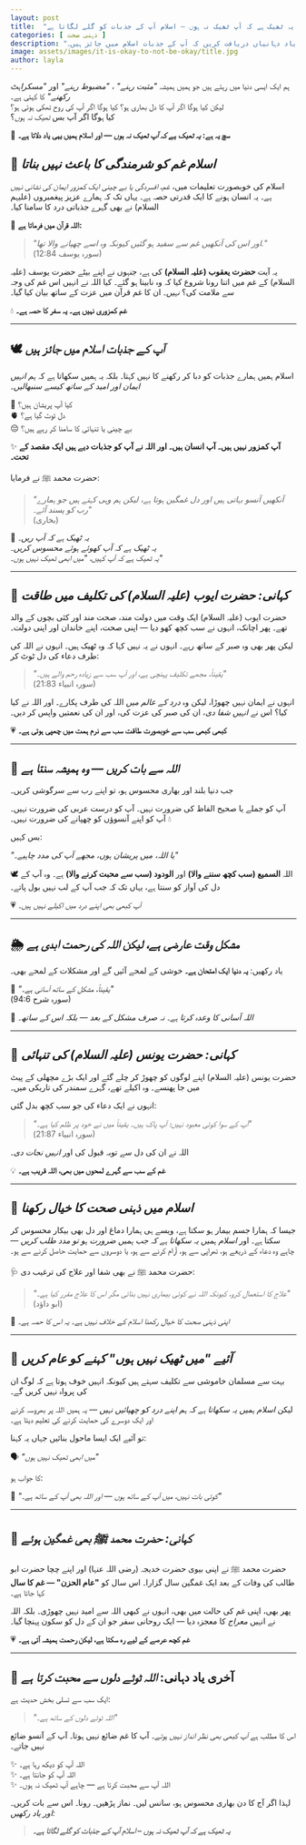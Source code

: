 ```yaml
---
layout: post
title:  "یہ ٹھیک ہے کہ آپ ٹھیک نہ ہوں – اسلام آپ کے جذبات کو گلے لگاتا ہے 🌧️💖"
categories: [ ذہنی صحت ]
description: "جذباتی طور پر جدوجہد کر رہے ہیں؟ اسلام یاد دلاتا ہے کہ ٹھیک نہ ہونا بھی ٹھیک ہے۔ قرآن کی تسلی بخش کہانیاں، نبیوں کی مثالیں، اور یہ یاد دہانیاں دریافت کریں کہ آپ کے جذبات اسلام میں جائز ہیں۔"
image: assets/images/it-is-okay-to-not-be-okay/title.jpg
author: layla
---
```


ہم ایک ایسی دنیا میں رہتے ہیں جو ہمیں ہمیشہ *"مثبت رہنے"* ، *"مضبوط رہنے"* اور *"مسکراہٹ رکھنے"* کا کہتی ہے۔  
لیکن کیا ہوگا اگر آپ کا دل بھاری ہو؟ کیا ہوگا اگر آپ کی روح تھکی ہوئی ہو؟  
کیا ہوگا اگر آپ بس *ٹھیک نہ ہوں*؟

🤍 **سچ یہ ہے: _یہ ٹھیک ہے کہ آپ ٹھیک نہ ہوں_ — اور اسلام ہمیں یہی یاد دلاتا ہے۔**

## 🌙 *اسلام غم کو شرمندگی کا باعث نہیں بناتا*

اسلام کی خوبصورت تعلیمات میں، *غم، افسردگی یا بے چینی ایک کمزور ایمان کی نشانی نہیں ہے*۔ یہ انسان ہونے کا ایک قدرتی حصہ ہے۔ یہاں تک کہ ہمارے عزیز پیغمبروں (علیہم السلام) نے بھی گہرے جذباتی درد کا سامنا کیا۔

📖 **اللہ قرآن میں فرماتا ہے:**

> _"اور اس کی آنکھیں غم سے سفید ہو گئیں کیونکہ وہ اسے چھپانے والا تھا."_  
> (سورہ یوسف 12:84)

یہ آیت **حضرت یعقوب (علیہ السلام)** کی ہے، جنہوں نے اپنے بیٹے حضرت یوسف (علیہ السلام) کے غم میں اتنا رونا شروع کیا کہ وہ نابینا ہو گئے۔ کیا اللہ نے انہیں اس غم کی وجہ سے ملامت کی؟ *نہیں*۔ ان کا غم قرآن میں عزت کے ساتھ بیان کیا گیا۔

💧 **غم کمزوری نہیں ہے۔ یہ سفر کا حصہ ہے۔**

---

## 🕊️ *آپ کے جذبات اسلام میں جائز ہیں*

اسلام ہمیں ہمارے جذبات کو دبا کر رکھنے کا نہیں کہتا۔ بلکہ یہ ہمیں سکھاتا ہے کہ *ہم انہیں ایمان اور امید کے ساتھ کیسے سنبھالیں*۔

🥹 کیا آپ پریشان ہیں؟  
🫀 دل ٹوٹ گیا ہے؟  
😔 بے چینی یا تنہائی کا سامنا کر رہے ہیں؟

✨ **آپ کمزور نہیں ہیں۔ آپ انسان ہیں۔ اور اللہ نے آپ کو جذبات دیے ہیں ایک مقصد کے تحت۔**

حضرت محمد ﷺ نے فرمایا:

> _"آنکھیں آنسو بہاتی ہیں اور دل غمگین ہوتا ہے، لیکن ہم وہی کہتے ہیں جو ہمارے رب کو پسند آئے۔"_  
> (بخاری)

🌸 *یہ ٹھیک ہے کہ آپ ریں۔*  
*یہ ٹھیک ہے کہ آپ کھوئے ہوئے محسوس کریں۔*  
*یہ ٹھیک ہے کہ آپ کہیں، "میں ابھی ٹھیک نہیں ہوں۔"*

---

## 📘 *کہانی: حضرت ایوب (علیہ السلام) کی تکلیف میں طاقت*

حضرت ایوب (علیہ السلام) ایک وقت میں دولت مند، صحت مند اور کئی بچوں کے والد تھے۔ پھر اچانک، انہوں نے سب کچھ کھو دیا — اپنی صحت، اپنے خاندان اور اپنی دولت۔

لیکن پھر بھی وہ صبر کے ساتھ رہے۔ انہوں نے یہ نہیں کہا کہ وہ ٹھیک ہیں۔ انہوں نے اللہ کی طرف دعاء کی دل ٹوٹ کر:

> _"یقیناً، مجھے تکلیف پہنچی ہے، اور آپ سب سے زیادہ رحم والے ہیں۔"_  
> (سورہ انبیاء 21:83)

انہوں نے ایمان نہیں چھوڑا، لیکن وہ *درد کے عالم میں* اللہ کی طرف پکارے۔ اور اللہ نے کیا کیا؟ اس نے *انہیں شفا دی*، ان کی صبر کی عزت کی، اور ان کی نعمتیں واپس کر دیں۔

💗 **کبھی کبھی سب سے خوبصورت طاقت سب سے نرم ہمت میں چھپی ہوتی ہے۔**

---

## 🤲 *اللہ سے بات کریں — وہ ہمیشہ سنتا ہے*

جب دنیا بلند اور بھاری محسوس ہو، تو اپنے رب سے سرگوشی کریں۔

آپ کو جملے یا صحیح الفاظ کی ضرورت نہیں۔ آپ کو درست عربی کی ضرورت نہیں۔ آپ کو اپنے آنسوؤں کو چھپانے کی ضرورت نہیں۔ 💧

بس کہیں:

*"یا اللہ، میں پریشان ہوں، مجھے آپ کی مدد چاہیے۔"*

🕊️ اللہ **السمیع (سب کچھ سننے والا)** اور **الودود (سب سے محبت کرنے والا)** ہے۔ وہ آپ کے دل کی آواز کو سنتا ہے، یہاں تک کہ جب آپ کے لب نہیں بول پاتے۔

💗 *آپ کبھی بھی اپنے درد میں اکیلے نہیں ہیں۔*

---

## 🌦️ *مشکل وقت عارضی ہے، لیکن اللہ کی رحمت ابدی ہے*

یاد رکھیں: **یہ دنیا ایک امتحان ہے۔** خوشی کے لمحے آئیں گے اور مشکلات کے لمحے بھی۔

📖 *"یقیناً، مشکل کے ساتھ آسانی ہے۔"*  
(سورہ شرح 94:6)

🌈 *اللہ آسانی کا وعدہ کرتا ہے۔ نہ صرف مشکل کے بعد — بلکہ اس کے ساتھ۔*

---

## 📘 *کہانی: حضرت یونس (علیہ السلام) کی تنہائی*

حضرت یونس (علیہ السلام) اپنے لوگوں کو چھوڑ کر چلے گئے اور ایک بڑے مچھلی کے پیٹ میں جا پھنسے۔ وہ اکیلے تھے، گہرے سمندر کی تاریکی میں۔

انہوں نے ایک دعاء کی جو سب کچھ بدل گئی:

> _"آپ کے سوا کوئی معبود نہیں؛ آپ پاک ہیں۔ یقیناً میں نے خود پر ظلم کیا ہے۔"_  
> (سورہ انبیاء 21:87)

اللہ نے ان کی دل سے توبہ قبول کی اور *انہیں نجات دی*۔

💡 **غم کے سب سے گہرے لمحوں میں بھی، اللہ قریب ہے۔**

---

## 🧠 *اسلام میں ذہنی صحت کا خیال رکھنا*

جیسا کہ ہمارا جسم بیمار ہو سکتا ہے، ویسے ہی ہمارا دماغ اور دل بھی بیکار محسوس کر سکتا ہے۔ اور *اسلام ہمیں یہ سکھاتا ہے کہ جب ہمیں ضرورت ہو تو مدد طلب کریں* — چاہے وہ دعاء کے ذریعے ہو، تھراپی سے ہو، آرام کرنے سے ہو، یا دوسروں سے حمایت حاصل کرنے سے ہو۔

🩺 حضرت محمد ﷺ نے بھی شفا اور علاج کی ترغیب دی:

> _"علاج کا استعمال کرو، کیونکہ اللہ نے کوئی بیماری نہیں بنائی مگر اس کا علاج مقرر کیا ہے۔"_  
> (ابو داؤد)

🌱 *اپنی ذہنی صحت کا خیال رکھنا اسلام کے خلاف نہیں ہے۔ یہ اس کا حصہ ہے۔*

---

## 💬 *آئیے "میں ٹھیک نہیں ہوں" کہنے کو عام کریں*

بہت سے مسلمان خاموشی سے تکلیف سہتے ہیں کیونکہ انہیں خوف ہوتا ہے کہ لوگ ان کی پرواہ نہیں کریں گے۔

لیکن *اسلام ہمیں یہ سکھاتا ہے کہ ہم اپنے درد کو چھپائیں نہیں* — یہ ہمیں اللہ پر بھروسہ کرنے اور ایک دوسرے کی حمایت کرنے کی تعلیم دیتا ہے۔

تو آئیے ایک ایسا ماحول بنائیں جہاں یہ کہنا:

🗣️ _"میں ابھی ٹھیک نہیں ہوں"_

کا جواب ہو:

🤝 _"کوئی بات نہیں، میں آپ کے ساتھ ہوں — اور اللہ بھی آپ کے ساتھ ہے۔"_

---

## 📘 *کہانی: حضرت محمد ﷺ بھی غمگین ہوئے*

حضرت محمد ﷺ نے اپنی بیوی حضرت خدیجہ (رضی اللہ عنہا) اور اپنے چچا حضرت ابو طالب کی وفات کے بعد ایک غمگین سال گزارا۔ اس سال کو **"عام الحزن" — غم کا سال** کہا جاتا ہے۔

پھر بھی، اپنی غم کی حالت میں بھی، انہوں نے کبھی اللہ سے امید نہیں چھوڑی۔ بلکہ اللہ نے انہیں *معراج* کا معجزہ دیا — ایک روحانی سفر جو ان کے دل کو سکون پہنچا گیا۔

💗 **غم کچھ عرصے کے لیے رہ سکتا ہے، لیکن رحمت ہمیشہ آتی ہے۔**

---

## 🌸 آخری یاد دہانی: *اللہ ٹوٹے دلوں سے محبت کرتا ہے*

ایک سب سے تسلی بخش حدیث ہے:

> _"اللہ ٹوٹے دلوں کے ساتھ ہے۔"_

اس کا مطلب ہے *آپ کبھی بھی نظر انداز نہیں ہوتے*۔ آپ کا غم ضائع نہیں ہوتا۔ آپ کے آنسو ضائع نہیں جاتے۔

✨ اللہ آپ کو دیکھ رہا ہے۔  
✨ اللہ آپ کو جانتا ہے۔  
✨ اللہ آپ سے محبت کرتا ہے — چاہے آپ ٹھیک نہ ہوں۔

لہذا اگر آج کا دن بھاری محسوس ہو، سانس لیں۔ نماز پڑھیں۔ رونا۔ اس سے بات کریں۔  
*اور یاد رکھیں:*

> **_یہ ٹھیک ہے کہ آپ ٹھیک نہ ہوں – اسلام آپ کے جذبات کو گلے لگاتا ہے۔_**

